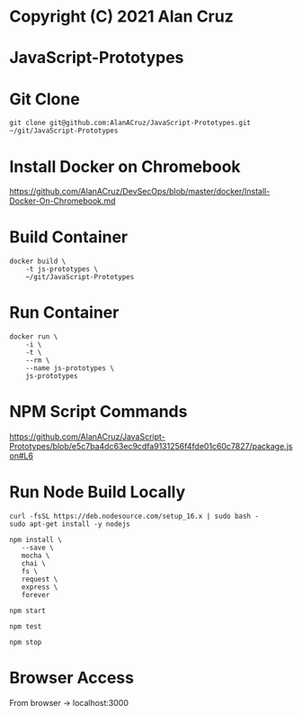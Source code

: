 # Copyright (C) 2021 Alan Cruz
# JavaScript-Prototypes

# Git Clone
```
git clone git@github.com:AlanACruz/JavaScript-Prototypes.git ~/git/JavaScript-Prototypes
```

# Install Docker on Chromebook
https://github.com/AlanACruz/DevSecOps/blob/master/docker/Install-Docker-On-Chromebook.md

# Build Container
```
docker build \
    -t js-prototypes \
    ~/git/JavaScript-Prototypes
```

# Run Container
```
docker run \
    -i \
    -t \
    --rm \
    --name js-prototypes \
    js-prototypes
```

# NPM Script Commands
https://github.com/AlanACruz/JavaScript-Prototypes/blob/e5c7ba4dc63ec9cdfa9131256f4fde01c60c7827/package.json#L6

# Run Node Build Locally
```
curl -fsSL https://deb.nodesource.com/setup_16.x | sudo bash -
sudo apt-get install -y nodejs

npm install \
   --save \
   mocha \
   chai \
   fs \
   request \
   express \
   forever 

npm start

npm test

npm stop
```

# Browser Access
From browser -> localhost:3000

